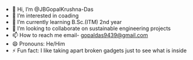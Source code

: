 - 👋 Hi, I’m @JBGopalKrushna-Das
- 👀 I’m interested in coading 
- 🌱 I’m currently learning B.Sc.(ITM) 2nd year
- 💞️ I’m looking to collaborate on sustainable engineering projects
- 📫 How to reach me email- gopaldas9439@gmail.com
- 😄 Pronouns: He/Him
- ⚡ Fun fact: I like taking apart broken gadgets just to see what is inside

<!---
JBGopalKrushna-Das/JBGopalKrushna-Das is a ✨ special ✨ repository because its `README.md` (this file) appears on your GitHub profile.
You can click the Preview link to take a look at your changes.
--->
